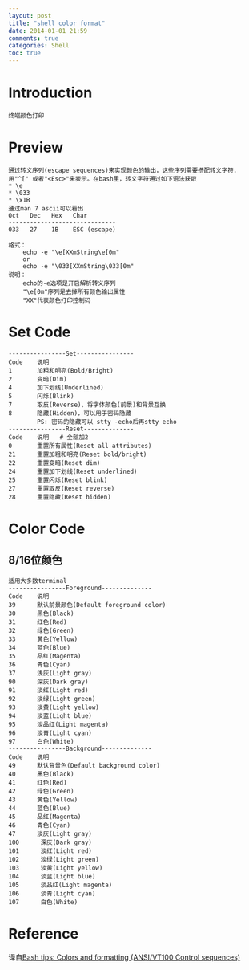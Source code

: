 ```yaml
---
layout: post
title: "shell color format"
date: 2014-01-01 21:59
comments: true
categories: Shell
toc: true
---
```

# Introduction
    终端颜色打印
<!--more-->
# Preview
    通过转义序列(escape sequences)来实现颜色的输出，这些序列需要搭配转义字符，
	用"^[" 或者"<Esc>"来表示。在bash里，转义字符通过如下语法获取
	* \e
	* \033
	* \x1B
	通过man 7 ascii可以看出
	Oct   Dec   Hex   Char           
    ------------------------------
	033   27    1B    ESC (escape)
    
	格式：
	    echo -e "\e[XXmString\e[0m"  
	    or
	    echo -e "\033[XXmString\033[0m"
    说明：
	    echo的-e选项是开启解析转义序列
		"\e[0m"序列是去掉所有颜色输出属性
		"XX"代表颜色打印控制码
# Set Code
    ----------------Set----------------
    Code    说明                    
    1       加粗和明亮(Bold/Bright)       
	2       变暗(Dim)
	4       加下划线(Underlined)
	5       闪烁(Blink)
	7       取反(Reverse)，将字体颜色(前景)和背景互换
	8       隐藏(Hidden)，可以用于密码隐藏
	        PS: 密码的隐藏可以 stty -echo后再stty echo
    ----------------Reset--------------	
    Code    说明   # 全部加2    
    0       重置所有属性(Reset all attributes)
	21      重置加粗和明亮(Reset bold/bright)
	22      重置变暗(Reset dim)
	24      重置加下划线(Reset underlined)
	25      重置闪烁(Reset blink)
	27      重置取反(Reset reverse)
	28      重置隐藏(Reset hidden)
# Color Code
## 8/16位颜色
    适用大多数terminal
    ----------------Foreground--------------		
    Code    说明                    
	39      默认前景颜色(Default foreground color)
	30      黑色(Black)
	31      红色(Red)
	32      绿色(Green)
	33      黄色(Yellow)
	34      蓝色(Blue)
	35      品红(Magenta)
	36      青色(Cyan)
	37      浅灰(Light gray)
	90      深灰(Dark gray)
	91      淡红(Light red)
	92      淡绿(Light green)
	93      淡黄(Light yellow)
	94      淡蓝(Light blue)
	95      淡品红(Light magenta)
	96      淡青(Light cyan)
	97      白色(White)
    ----------------Background--------------		
    Code    说明                    
	49      默认背景色(Default background color)
	40      黑色(Black)
	41      红色(Red)
	42      绿色(Green)
	43      黄色(Yellow)
	44      蓝色(Blue)
	45      品红(Magenta)
	46      青色(Cyan)
	47      淡灰(Light gray)
	100      深灰(Dark gray)
	101      淡红(Light red)
	102      淡绿(Light green)
	103      淡黄(Light yellow)
	104      淡蓝(Light blue)
	105      淡品红(Light magenta)
	106      淡青(Light cyan)
	107      白色(White)	

# Reference
译自[Bash tips: Colors and formatting (ANSI/VT100 Control sequences)](http://misc.flogisoft.com/bash/tip_colors_and_formatting)
